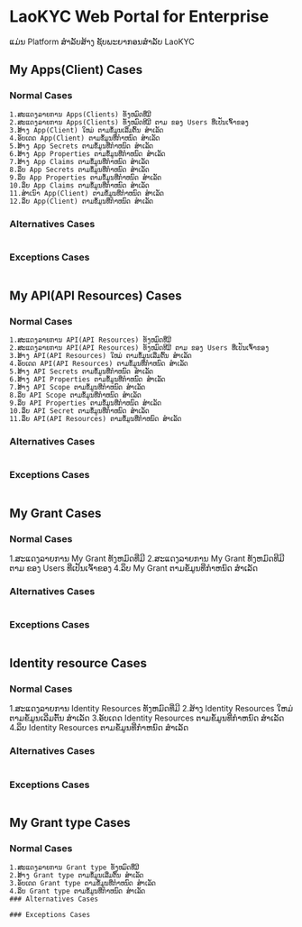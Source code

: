 ﻿# LaoKYC Web Portal for Enterprise
ແມ່ນ Platform ສຳລັບສ້າງ ຊັບພະຍາກອນສຳລັບ LaoKYC
## My Apps(Client) Cases
### Normal Cases
```
1.ສະແດງລາຍການ Apps(Clients) ທັງຫມົດທີ່ມີ
2.ສະແດງລາຍການ Apps(Clients) ທັງຫມົດທີມີ ຕາມ ຂອງ Users ທີ່ເປັນເຈົ້າຂອງ
3.ສ້າງ App(Client) ໃຫມ່ ຕາມຂໍ້ມູນເລີ່ມຕົ້ນ ສຳເລັດ
4.ອັບເດດ App(Client) ຕາມຂໍ້ມູນທີ່ກຳຫນົດ ສຳເລັດ
5.ສ້າງ App Secrets ຕາມຂໍ້ມູນທີ່ກຳຫນົດ ສຳເລັດ
6.ສ້າງ App Properties ຕາມຂໍ້ມູນທີ່ກຳຫນົດ ສຳເລັດ
7.ສ້າງ App Claims ຕາມຂໍ້ມູນທີ່ກຳຫນົດ ສຳເລັດ
8.ລຶບ App Secrets ຕາມຂໍ້ມູນທີ່ກຳຫນົດ ສຳເລັດ
9.ລຶບ App Properties ຕາມຂໍ້ມູນທີ່ກຳຫນົດ ສຳເລັດ
10.ລຶບ App Claims ຕາມຂໍ້ມູນທີ່ກຳຫນົດ ສຳເລັດ
11.ສຳເນົາ App(Client) ຕາມຂໍ້ມູນທີ່ກຳຫນົດ ສຳເລັດ
12.ລຶບ App(Client) ຕາມຂໍ້ມູນທີ່ກຳຫນົດ ສຳເລັດ
```
### Alternatives Cases
```
```
### Exceptions Cases
```
```
## My API(API Resources) Cases
### Normal Cases
```
1.ສະແດງລາຍການ API(API Resources) ທັງຫມົດທີ່ມີ
2.ສະແດງລາຍການ API(API Resources) ທັງຫມົດທີມີ ຕາມ ຂອງ Users ທີ່ເປັນເຈົ້າຂອງ
3.ສ້າງ API(API Resources) ໃຫມ່ ຕາມຂໍ້ມູນເລີ່ມຕົ້ນ ສຳເລັດ
4.ອັບເດດ API(API Resources) ຕາມຂໍ້ມູນທີ່ກຳຫນົດ ສຳເລັດ
5.ສ້າງ API Secrets ຕາມຂໍ້ມູນທີ່ກຳຫນົດ ສຳເລັດ
6.ສ້າງ API Properties ຕາມຂໍ້ມູນທີ່ກຳຫນົດ ສຳເລັດ
7.ສ້າງ API Scope ຕາມຂໍ້ມູນທີ່ກຳຫນົດ ສຳເລັດ
8.ລຶບ API Scope ຕາມຂໍ້ມູນທີ່ກຳຫນົດ ສຳເລັດ
9.ລຶບ API Properties ຕາມຂໍ້ມູນທີ່ກຳຫນົດ ສຳເລັດ
10.ລຶບ API Secret ຕາມຂໍ້ມູນທີ່ກຳຫນົດ ສຳເລັດ
11.ລຶບ API(API Resources) ຕາມຂໍ້ມູນທີ່ກຳຫນົດ ສຳເລັດ
```
### Alternatives Cases
```
```
### Exceptions Cases
```
```
## My Grant Cases
### Normal Cases
1.ສະແດງລາຍການ My Grant ທັງຫມົດທີ່ມີ
2.ສະແດງລາຍການ My Grant ທັງຫມົດທີມີ ຕາມ ຂອງ Users ທີ່ເປັນເຈົ້າຂອງ
4.ລຶບ My Grant ຕາມຂໍ້ມູນທີ່ກຳຫນົດ ສຳເລັດ
### Alternatives Cases
```
```
### Exceptions Cases
```
```
## Identity resource Cases
### Normal Cases
1.ສະແດງລາຍການ Identity Resources ທັງຫມົດທີ່ມີ
2.ສ້າງ Identity Resources ໃຫມ່ ຕາມຂໍ້ມູນເລີ່ມຕົ້ນ ສຳເລັດ
3.ອັບເດດ Identity Resources ຕາມຂໍ້ມູນທີ່ກຳຫນົດ ສຳເລັດ
4.ລຶບ Identity Resources ຕາມຂໍ້ມູນທີ່ກຳຫນົດ ສຳເລັດ
### Alternatives Cases
```
```
### Exceptions Cases
```
```
## My Grant type Cases
### Normal Cases
```
1.ສະແດງລາຍການ Grant type ທັງຫມົດທີ່ມີ
2.ສ້າງ Grant type ຕາມຂໍ້ມູນເລີ່ມຕົ້ນ ສຳເລັດ
3.ອັບເດດ Grant type ຕາມຂໍ້ມູນທີ່ກຳຫນົດ ສຳເລັດ
4.ລຶບ Grant type ຕາມຂໍ້ມູນທີ່ກຳຫນົດ ສຳເລັດ
### Alternatives Cases
```
```
### Exceptions Cases
```
```